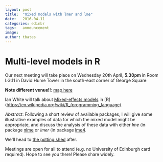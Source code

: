 ```yaml
---
layout: post
title:  "mixed models with lmer and lme"
date:   2016-04-11
categories: edinbr
tags:   announcement
image:
author: tbates
---
```


# Multi-level models in R

Our next meeting will take place on Wednesday 20th April, **5.30pm** in Room LG.11 in David Hume Tower in the south-east corner of George Square 

**Note different venue!!**: [map here](https://goo.gl/maps/bHaWbxoYLs22)

Ian White will talk about [Mixed-effects models](https://en.wikipedia.org/wiki/Mixed_model) in [R](https://en.wikipedia.org/wiki/R_(programming_language)

*Abstract*: Following a short review of available packages, I will give some illustrative examples of data for which the mixed model might be appropriate, and discuss the analysis of these data with either *lme* (in
package [nlme](https://cran.r-project.org/package=nlme) or *lmer* (in package [lme4](https://cran.r-project.org/web/packages/lme4).

We'll head to [the potting shed](https://goo.gl/maps/YbNEWEVm3f42) after.

Meetings are open for all to attend (e.g. no University of Edinburgh card required). Hope to see you there! Please share widely.
